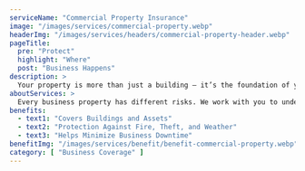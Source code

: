```yaml
---
serviceName: "Commercial Property Insurance"
image: "/images/services/commercial-property.webp"
headerImg: "/images/services/headers/commercial-property-header.webp"
pageTitle:
  pre: "Protect"
  highlight: "Where"
  post: "Business Happens"
description: >
  Your property is more than just a building — it’s the foundation of your business. Whether you own an office, storefront, or warehouse, Moore Insurance helps you protect it against fire, theft, storms, and other costly setbacks. With the right policy, you can recover faster and keep your business moving forward.
aboutServices: >
  Every business property has different risks. We work with you to understand what you own, where you're located, and what coverage makes sense. Our team compares policies from trusted providers to find options that offer strong protection without overpaying. If disaster strikes, we’ll be there to help you bounce back with confidence.
benefits:
  - text1: "Covers Buildings and Assets"
  - text2: "Protection Against Fire, Theft, and Weather"
  - text3: "Helps Minimize Business Downtime"
benefitImg: "/images/services/benefit/benefit-commercial-property.webp"
category: [ "Business Coverage" ]
---
```

